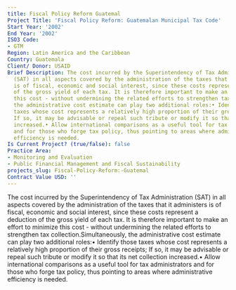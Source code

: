 ```yaml
---
title: Fiscal Policy Reform Guatemal
Project Title: 'Fiscal Policy Reform: Guatemalan Municipal Tax Code'
Start Year: '2002'
End Year: '2002'
ISO3 Code:
- GTM
Region: Latin America and the Caribbean
Country: Guatemala
Client/ Donor: USAID
Brief Description: The cost incurred by the Superintendency of Tax Administration
  (SAT) in all aspects covered by the administration of the taxes that it administers
  is of fiscal, economic and social interest, since these costs represent a deduction
  of the gross yield of each tax. It is therefore important to make an effort to minimize
  this cost - without undermining the related efforts to strengthen tax collection.Simultaneously,
  the administrative cost estimate can play two additional roles:• Identify those
  taxes whose cost represents a relatively high proportion of their gross receipts;
  If so, it may be advisable or repeal such tribute or modify it so that its net collection
  increased.• Allow international comparisons as a useful tool for tax administrators
  and for those who forge tax policy, thus pointing to areas where administrative
  efficiency is needed.
Is Current Project? (true/false): false
Practice Area:
- Monitoring and Evaluation
- Public Financial Management and Fiscal Sustainability
projects_slug: Fiscal-Policy-Reform:-Guatemal
Contract Value USD: ''
---
```


The cost incurred by the Superintendency of Tax Administration (SAT) in all aspects covered by the administration of the taxes that it administers is of fiscal, economic and social interest, since these costs represent a deduction of the gross yield of each tax. It is therefore important to make an effort to minimize this cost - without undermining the related efforts to strengthen tax collection.Simultaneously, the administrative cost estimate can play two additional roles:• Identify those taxes whose cost represents a relatively high proportion of their gross receipts; If so, it may be advisable or repeal such tribute or modify it so that its net collection increased.• Allow international comparisons as a useful tool for tax administrators and for those who forge tax policy, thus pointing to areas where administrative efficiency is needed.